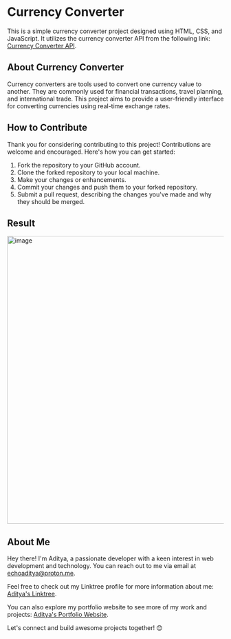 # Currency Converter

This is a simple currency converter project designed using HTML, CSS, and JavaScript. It utilizes the currency converter API from the following link: [Currency Converter API](https://cdn.jsdelivr.net/gh/fawazahmed0/currency-api@1/latest/currencies/eur/jpy.json).

## About Currency Converter

Currency converters are tools used to convert one currency value to another. They are commonly used for financial transactions, travel planning, and international trade. This project aims to provide a user-friendly interface for converting currencies using real-time exchange rates.

## How to Contribute

Thank you for considering contributing to this project! Contributions are welcome and encouraged. Here's how you can get started:

1. Fork the repository to your GitHub account.
2. Clone the forked repository to your local machine.
3. Make your changes or enhancements.
4. Commit your changes and push them to your forked repository.
5. Submit a pull request, describing the changes you've made and why they should be merged.

## Result

<img width="668" alt="image" src="https://github.com/gaurav-aditya/Currency-Converter/assets/110540811/daf4fb3a-d0df-46ae-8cb4-7311c9bbb5ee">


## About Me

Hey there! I'm Aditya, a passionate developer with a keen interest in web development and technology. You can reach out to me via email at [echoaditya@proton.me](mailto:echoaditya@proton.me). 

Feel free to check out my Linktree profile for more information about me: [Aditya's Linktree](https://linktr.ee/echoaditya).

You can also explore my portfolio website to see more of my work and projects: [Aditya's Portfolio Website](https://gaurav-aditya.github.io).

Let's connect and build awesome projects together! 😊
